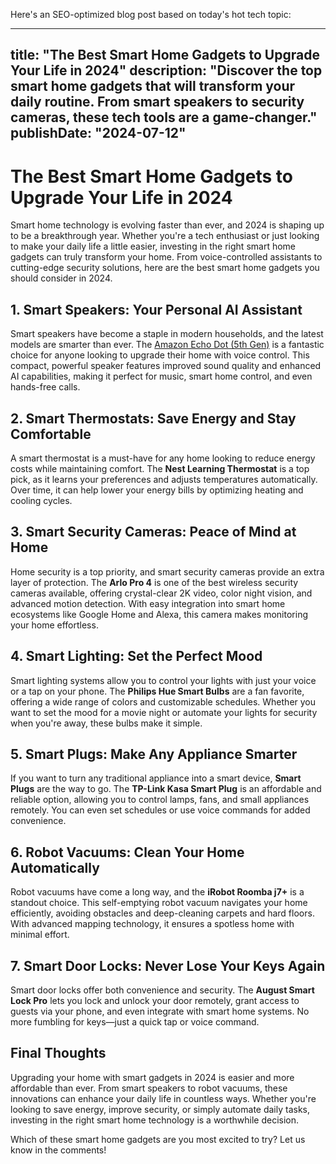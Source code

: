  Here's an SEO-optimized blog post based on today's hot tech topic:

---
title: "The Best Smart Home Gadgets to Upgrade Your Life in 2024"
description: "Discover the top smart home gadgets that will transform your daily routine. From smart speakers to security cameras, these tech tools are a game-changer."
publishDate: "2024-07-12"
---

# The Best Smart Home Gadgets to Upgrade Your Life in 2024

Smart home technology is evolving faster than ever, and 2024 is shaping up to be a breakthrough year. Whether you're a tech enthusiast or just looking to make your daily life a little easier, investing in the right smart home gadgets can truly transform your home. From voice-controlled assistants to cutting-edge security solutions, here are the best smart home gadgets you should consider in 2024.

## 1. Smart Speakers: Your Personal AI Assistant

Smart speakers have become a staple in modern households, and the latest models are smarter than ever. The [Amazon Echo Dot (5th Gen)](https://amzn.to/your-affiliate-link) is a fantastic choice for anyone looking to upgrade their home with voice control. This compact, powerful speaker features improved sound quality and enhanced AI capabilities, making it perfect for music, smart home control, and even hands-free calls.

## 2. Smart Thermostats: Save Energy and Stay Comfortable

A smart thermostat is a must-have for any home looking to reduce energy costs while maintaining comfort. The **Nest Learning Thermostat** is a top pick, as it learns your preferences and adjusts temperatures automatically. Over time, it can help lower your energy bills by optimizing heating and cooling cycles.

## 3. Smart Security Cameras: Peace of Mind at Home

Home security is a top priority, and smart security cameras provide an extra layer of protection. The **Arlo Pro 4** is one of the best wireless security cameras available, offering crystal-clear 2K video, color night vision, and advanced motion detection. With easy integration into smart home ecosystems like Google Home and Alexa, this camera makes monitoring your home effortless.

## 4. Smart Lighting: Set the Perfect Mood

Smart lighting systems allow you to control your lights with just your voice or a tap on your phone. The **Philips Hue Smart Bulbs** are a fan favorite, offering a wide range of colors and customizable schedules. Whether you want to set the mood for a movie night or automate your lights for security when you're away, these bulbs make it simple.

## 5. Smart Plugs: Make Any Appliance Smarter

If you want to turn any traditional appliance into a smart device, **Smart Plugs** are the way to go. The **TP-Link Kasa Smart Plug** is an affordable and reliable option, allowing you to control lamps, fans, and small appliances remotely. You can even set schedules or use voice commands for added convenience.

## 6. Robot Vacuums: Clean Your Home Automatically

Robot vacuums have come a long way, and the **iRobot Roomba j7+** is a standout choice. This self-emptying robot vacuum navigates your home efficiently, avoiding obstacles and deep-cleaning carpets and hard floors. With advanced mapping technology, it ensures a spotless home with minimal effort.

## 7. Smart Door Locks: Never Lose Your Keys Again

Smart door locks offer both convenience and security. The **August Smart Lock Pro** lets you lock and unlock your door remotely, grant access to guests via your phone, and even integrate with smart home systems. No more fumbling for keys—just a quick tap or voice command.

## Final Thoughts

Upgrading your home with smart gadgets in 2024 is easier and more affordable than ever. From smart speakers to robot vacuums, these innovations can enhance your daily life in countless ways. Whether you're looking to save energy, improve security, or simply automate daily tasks, investing in the right smart home technology is a worthwhile decision.

Which of these smart home gadgets are you most excited to try? Let us know in the comments!
